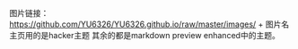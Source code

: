 图片链接：https://github.com/YU6326/YU6326.github.io/raw/master/images/ + 图片名
主页用的是hacker主题
其余的都是markdown preview enhanced中的主题。